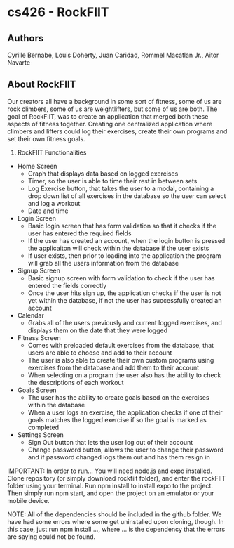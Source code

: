 # cs426 - RockFIIT

## Authors
Cyrille Bernabe, Louis Doherty, Juan Caridad, Rommel Macatlan Jr., Aitor Navarte

## About RockFIIT
Our creators all have a background in some sort of fitness, some of us are rock climbers, some of us are weightlifters, but some of us are both. The goal of RockFIIT, was to create an application that merged both these aspects of fitness together. Creating one centralized application where climbers and lifters could log their exercises, create their own programs and set their own fitness goals. 

1. RockFIIT Functionalities
  - Home Screen
    - Graph that displays data based on logged exercises
    - Timer, so the user is able to time their rest in between sets
    - Log Exercise button, that takes the user to a modal, containing a drop down list of all exercises in the database so the user can select and log a workout
    - Date and time
  - Login Screen
    - Basic login screen that has form validation so that it checks if the user has entered the required fields
    - If the user has created an account, when the login button is pressed the applicaiton will check within the database if the user exists
    - If user exists, then prior to loading into the application the program will grab all the users information from the database   
  - Signup Screen
    - Basic signup screen with form validation to check if the user has entered the fields correctly
    - Once the user hits sign up, the application checks if the user is not yet within the database, if not the user has successfully created an account 
  - Calendar
    - Grabs all of the users previously and current logged exercises, and displays them on the date that they were logged
  - Fitness Screen
    - Comes with preloaded default exercises from the database, that users are able to choose and add to their account
    - The user is also able to create their own custom programs using exercises from the database and add them to their account
    - When selecting on a program the user also has the ability to check the descriptions of each workout
  - Goals Screen
    - The user has the ability to create goals based on the exercises within the database
    - When a user logs an exercise, the application checks if one of their goals matches the logged exercise if so the goal is marked as completed
  - Settings Screen
    - Sign Out button that lets the user log out of their account
    - Change password button, allows the user to change their password and if password changed logs them out and has them resign in


IMPORTANT: In order to run...
  You will need node.js and expo installed. Clone repository (or simply download rockfiit folder), and enter the rockFIIT folder using your terminal. Run npm install to install expo to the project. Then simply run npm start, and open the project on an emulator or your mobile device.
  
NOTE: All of the dependencies should be included in the github folder. We have had some errors where some get uninstalled upon cloning, though. In this case, just run npm install ..., where ... is the dependency that the errors are saying could not be found. 
